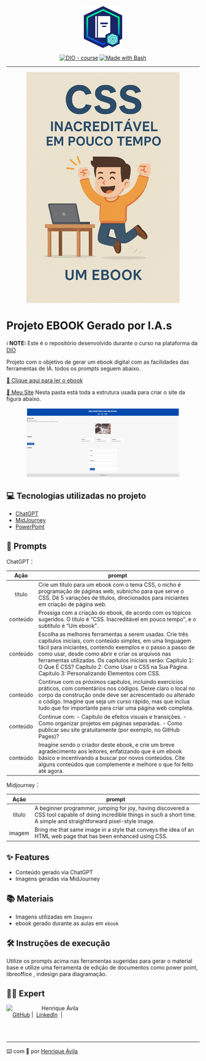 ﻿<p align="center">
    <img width="100" src="Imagens/banner.png">
</p>


<p align="center">
<a href="https://dio.me/"><img src="https://img.shields.io/badge/DIO-Course-28DA77?logo=youtube" alt="DIO - course"></a>
<a href="https://www.gnu.org/software/bash/" title="Go to Bash homepage"><img src="https://img.shields.io/badge/Prompt-Project-blue?logo=gnu-bash&amp;logoColor=white" alt="Made with Bash"></a></p>

-------


<p align="center">
<img 
    src="./Imagens/capaCSS.png"
    width="400"  
/>
</p>

# Projeto EBOOK Gerado por I.A.s


  ℹ️ **NOTE:** Este é o repositório desenvolvido durante o curso na plataforma da [DIO](https://dio.me)

Projeto com o objetivo de gerar um ebook digital com as facilidades das ferramentas de IA. todos os prompts
seguem abaixo.

[📕 Clique aqui para ler o ebook](./ebook/Um%20ebook.pdf)

[📕 Meu Site](./Meu%20site?raw=true) 
Nesta pasta está toda a estrutura usada para criar o site da figura abaixo.
<p align="center">
<img 
    src="./Imagens/TelaSite.png"
    width="400"  
/>
</p>

## 💻 Tecnologias utilizadas no projeto

- [ChatGPT](https://chat.openai.com/) 
- [MidJourney](https://www.midjourney.com/app/)
- [PowerPoint](https://www.microsoft.com/en/microsoft-365/powerpoint)

## 🧠 Prompts


ChatGPT：

|   Ação   | prompt                                                                                                                                                                                                                                                                         |
| :------: | ------------------------------------------------------------------------------------------------------------------------------------------------------------------------------------------------------------------------------------------------------------------------------ |
|  título  | Crie um título para um ebook com o tema CSS, o nicho é programação de páginas web, subnicho para que serve o CSS. Dê 5 variações de títulos, direcionados para iniciantes em criação de página web.                                                        |
| conteúdo | Prossiga com a criação do ebook, de acordo com os tópicos sugeridos. O título é “CSS. Inacreditável em pouco tempo”, e o subtítulo é “Um ebook”.                                        |
| conteúdo | Escolha as melhores ferramentas a serem usadas. Crie três capítulos iniciais, com conteúdo simples, em uma linguagem fácil para iniciantes, contendo exemplos e o passo a passo de como usar, desde como abrir e criar os arquivos nas ferramentas utilizadas. Os capítulos iniciais serão: Capítulo 1: O Que É CSS? Capítulo 2: Como Usar o CSS na Sua Página. Capítulo 3: Personalizando Elementos com CSS.                       |
| conteúdo | Continue com os próximos capítulos, incluindo exercícios práticos, com comentários nos códigos. Deixe claro o local no corpo da construção onde deve ser acrescentado ou alterado o código. Imagine que seja um curso rápido, mas que inclua tudo que for importante para criar uma página web completa.                 |
| conteúdo | Continue com: - Capítulo de efeitos visuais e transições. - Como organizar projetos em páginas separadas. - Como publicar seu site gratuitamente (por exemplo, no GitHub Pages)?                                                            |
| conteúdo | Imagine sendo o criador deste ebook, e crie um breve agradecimento aos leitores, enfatizando que é um ebook básico e incentivando a buscar por novos conteúdos. Cite alguns conteúdos que complemente e melhore o que foi feito até agora.               |

Midjourney：

|  Ação  | prompt                                                                                 |
| :----: | -------------------------------------------------------------------------------------- |
| título | A beginner programmer, jumping for joy, having discovered a CSS tool capable of doing incredible things in such a short time. A simple and straightforward pixel-style image. |
| imagem | Bring me that same image in a style that conveys the idea of an HTML web page that has been enhanced using CSS.  |

## ✨ Features

- Conteúdo gerado via ChatGPT
- Imagens geradas via MidJourney

## 📚 Materiais

- Imagens utilizadas em `Imagens`
- ebook gerado durante as aulas em `ebook`

## 🛠️ Instruções de execução

Utilize os prompts acima nas ferramentas sugeridas para gerar o material base e utilize uma ferramenta de edição de documentos como power point, libreoffice , indesign para diagramação.

## 👨‍💻 Expert

<p>
    <img 
      align=left 
      margin=10 
      width=80 
      src="https://avatars.githubusercontent.com/u/101512356?v=4"
    />
    <p>&nbsp&nbsp&nbspHenrique Ávila<br>
    &nbsp&nbsp&nbsp
    <a href="https://github.com/Pirrique">
    GitHub</a>&nbsp;|&nbsp;
    <a href="https://www.linkedin.com/in/henrique-%C3%A1vila-623aa8ba/">LinkedIn</a>
&nbsp;|&nbsp;
    </p>
</p>
<br/><br/>
<p>

---

⌨️ com 💜 por [Henrique Ávila](https://github.com/Pirrique)

